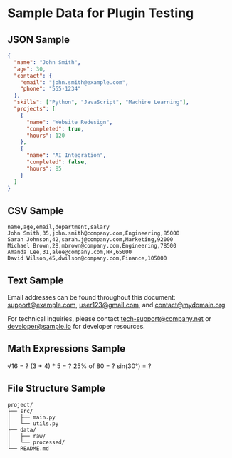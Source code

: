 # Sample Data for Plugin Testing

## JSON Sample

```json
{
  "name": "John Smith",
  "age": 30,
  "contact": {
    "email": "john.smith@example.com",
    "phone": "555-1234"
  },
  "skills": ["Python", "JavaScript", "Machine Learning"],
  "projects": [
    {
      "name": "Website Redesign",
      "completed": true,
      "hours": 120
    },
    {
      "name": "AI Integration",
      "completed": false,
      "hours": 85
    }
  ]
}
```

## CSV Sample

```
name,age,email,department,salary
John Smith,35,john.smith@company.com,Engineering,85000
Sarah Johnson,42,sarah.j@company.com,Marketing,92000
Michael Brown,28,mbrown@company.com,Engineering,78500
Amanda Lee,31,alee@company.com,HR,65000
David Wilson,45,dwilson@company.com,Finance,105000
```

## Text Sample

Email addresses can be found throughout this document:
support@example.com, user123@gmail.com, and contact@mydomain.org

For technical inquiries, please contact tech-support@company.net
or developer@sample.io for developer resources.

## Math Expressions Sample

√16 = ?
(3 + 4) \* 5 = ?
25% of 80 = ?
sin(30°) = ?

## File Structure Sample

```
project/
├── src/
│   ├── main.py
│   └── utils.py
├── data/
│   ├── raw/
│   └── processed/
└── README.md
```

